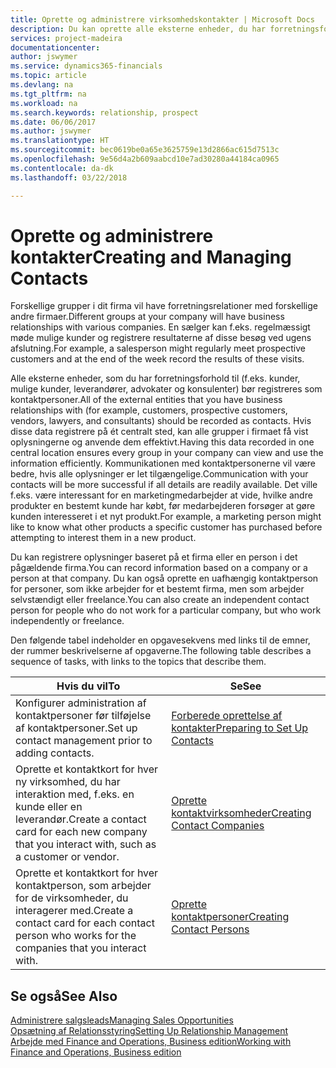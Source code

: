 ```yaml
---
title: Oprette og administrere virksomhedskontakter | Microsoft Docs
description: Du kan oprette alle eksterne enheder, du har forretningsforhold til (f.eks. kundeemner, debitorer, kreditorer og konsulenter) som kontaktpersoner.
services: project-madeira
documentationcenter: 
author: jswymer
ms.service: dynamics365-financials
ms.topic: article
ms.devlang: na
ms.tgt_pltfrm: na
ms.workload: na
ms.search.keywords: relationship, prospect
ms.date: 06/06/2017
ms.author: jswymer
ms.translationtype: HT
ms.sourcegitcommit: bec0619be0a65e3625759e13d2866ac615d7513c
ms.openlocfilehash: 9e56d4a2b609aabcd10e7ad30280a44184ca0965
ms.contentlocale: da-dk
ms.lasthandoff: 03/22/2018

---
```

# <a name="creating-and-managing-contacts"></a><span data-ttu-id="b4e21-103">Oprette og administrere kontakter</span><span class="sxs-lookup"><span data-stu-id="b4e21-103">Creating and Managing Contacts</span></span>
<span data-ttu-id="b4e21-104">Forskellige grupper i dit firma vil have forretningsrelationer med forskellige andre firmaer.</span><span class="sxs-lookup"><span data-stu-id="b4e21-104">Different groups at your company will have business relationships with various companies.</span></span> <span data-ttu-id="b4e21-105">En sælger kan f.eks. regelmæssigt møde mulige kunder og registrere resultaterne af disse besøg ved ugens afslutning.</span><span class="sxs-lookup"><span data-stu-id="b4e21-105">For example, a salesperson might regularly meet prospective customers and at the end of the week record the results of these visits.</span></span>

<span data-ttu-id="b4e21-106">Alle eksterne enheder, som du har forretningsforhold til (f.eks. kunder, mulige kunder, leverandører, advokater og konsulenter) bør registreres som kontaktpersoner.</span><span class="sxs-lookup"><span data-stu-id="b4e21-106">All of the external entities that you have business relationships with (for example, customers, prospective customers, vendors, lawyers, and consultants) should be recorded as contacts.</span></span> <span data-ttu-id="b4e21-107">Hvis disse data registrere på ét centralt sted, kan alle grupper i firmaet få vist oplysningerne og anvende dem effektivt.</span><span class="sxs-lookup"><span data-stu-id="b4e21-107">Having this data recorded in one central location ensures every group in your company can view and use the information efficiently.</span></span> <span data-ttu-id="b4e21-108">Kommunikationen med kontaktpersonerne vil være bedre, hvis alle oplysninger er let tilgængelige.</span><span class="sxs-lookup"><span data-stu-id="b4e21-108">Communication with your contacts will be more successful if all details are readily available.</span></span> <span data-ttu-id="b4e21-109">Det ville f.eks. være interessant for en marketingmedarbejder at vide, hvilke andre produkter en bestemt kunde har købt, før medarbejderen forsøger at gøre kunden interesseret i et nyt produkt.</span><span class="sxs-lookup"><span data-stu-id="b4e21-109">For example, a marketing person might like to know what other products a specific customer has purchased before attempting to interest them in a new product.</span></span>

<span data-ttu-id="b4e21-110">Du kan registrere oplysninger baseret på et firma eller en person i det pågældende firma.</span><span class="sxs-lookup"><span data-stu-id="b4e21-110">You can record information based on a company or a person at that company.</span></span> <span data-ttu-id="b4e21-111">Du kan også oprette en uafhængig kontaktperson for personer, som ikke arbejder for et bestemt firma, men som arbejder selvstændigt eller freelance.</span><span class="sxs-lookup"><span data-stu-id="b4e21-111">You can also create an independent contact person for people who do not work for a particular company, but who work independently or freelance.</span></span>

<span data-ttu-id="b4e21-112">Den følgende tabel indeholder en opgavesekvens med links til de emner, der rummer beskrivelserne af opgaverne.</span><span class="sxs-lookup"><span data-stu-id="b4e21-112">The following table describes a sequence of tasks, with links to the topics that describe them.</span></span>

| <span data-ttu-id="b4e21-113">Hvis du vil</span><span class="sxs-lookup"><span data-stu-id="b4e21-113">To</span></span> | <span data-ttu-id="b4e21-114">Se</span><span class="sxs-lookup"><span data-stu-id="b4e21-114">See</span></span> |
| --- | --- |
| <span data-ttu-id="b4e21-115">Konfigurer administration af kontaktpersoner før tilføjelse af kontaktpersoner.</span><span class="sxs-lookup"><span data-stu-id="b4e21-115">Set up contact management prior to adding contacts.</span></span> |[<span data-ttu-id="b4e21-116">Forberede oprettelse af kontakter</span><span class="sxs-lookup"><span data-stu-id="b4e21-116">Preparing to Set Up Contacts</span></span>](marketing-setup-contacts.md) |
| <span data-ttu-id="b4e21-117">Oprette et kontaktkort for hver ny virksomhed, du har interaktion med, f.eks. en kunde eller en leverandør.</span><span class="sxs-lookup"><span data-stu-id="b4e21-117">Create a contact card for each new company that you interact with, such as a customer or vendor.</span></span> |[<span data-ttu-id="b4e21-118">Oprette kontaktvirksomheder</span><span class="sxs-lookup"><span data-stu-id="b4e21-118">Creating Contact Companies</span></span>](marketing-create-contact-companies.md) |
| <span data-ttu-id="b4e21-119">Oprette et kontaktkort for hver kontaktperson, som arbejder for de virksomheder, du interagerer med.</span><span class="sxs-lookup"><span data-stu-id="b4e21-119">Create a contact card for each contact person who works for the companies that you interact with.</span></span> |[<span data-ttu-id="b4e21-120">Oprette kontaktpersoner</span><span class="sxs-lookup"><span data-stu-id="b4e21-120">Creating Contact Persons</span></span>](marketing-create-contact-persons.md) |

## <a name="see-also"></a><span data-ttu-id="b4e21-121">Se også</span><span class="sxs-lookup"><span data-stu-id="b4e21-121">See Also</span></span>
[<span data-ttu-id="b4e21-122">Administrere salgsleads</span><span class="sxs-lookup"><span data-stu-id="b4e21-122">Managing Sales Opportunities</span></span>](marketing-manage-sales-opportunities.md)  
[<span data-ttu-id="b4e21-123">Opsætning af Relationsstyring</span><span class="sxs-lookup"><span data-stu-id="b4e21-123">Setting Up Relationship Management</span></span>](marketing-setup-marketing.md)  
[<span data-ttu-id="b4e21-124">Arbejde med Finance and Operations, Business edition</span><span class="sxs-lookup"><span data-stu-id="b4e21-124">Working with Finance and Operations, Business edition</span></span>](ui-work-product.md)  

